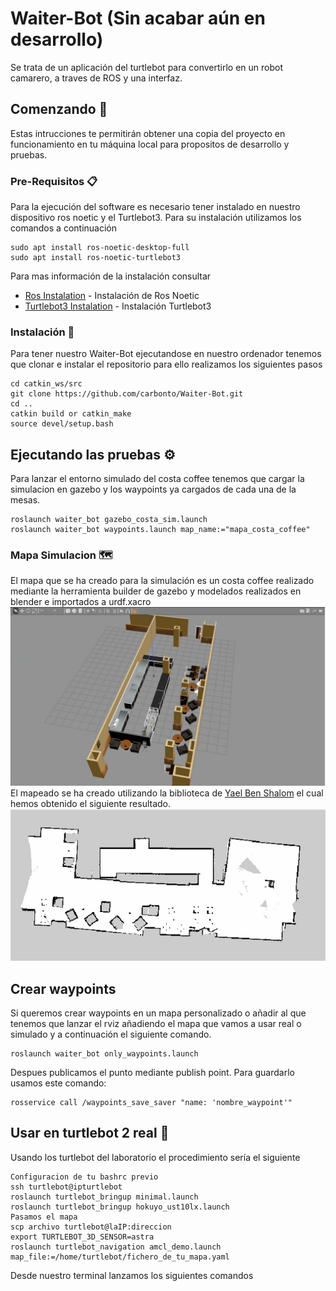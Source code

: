 # Waiter-Bot (Sin acabar aún en desarrollo)
Se trata de un aplicación del turtlebot para convertirlo en un robot camarero, a traves de ROS y una interfaz.
## Comenzando 🚀
Estas intrucciones te permitirán obtener una copia del proyecto en funcionamiento en tu máquina local para propositos de desarrollo y pruebas.
### Pre-Requisitos 📋
Para la ejecución del software es necesario tener instalado en nuestro dispositivo ros noetic y 
el Turtlebot3. Para su instalación utilizamos los comandos a continuación

```
sudo apt install ros-noetic-desktop-full
sudo apt install ros-noetic-turtlebot3
```
Para mas información de la instalación consultar 

* [Ros Instalation](http://wiki.ros.org/noetic/Installation/Ubuntu) - Instalación de Ros Noetic
* [Turtlebot3 Instalation](https://emanual.robotis.com/docs/en/platform/turtlebot3/quick-start/) - Instalación Turtlebot3

### Instalación 🔧
Para tener nuestro Waiter-Bot ejecutandose en nuestro ordenador tenemos que clonar e instalar el repositorio para ello realizamos los siguientes pasos

```
cd catkin_ws/src
git clone https://github.com/carbonto/Waiter-Bot.git
cd ..
catkin build or catkin_make
source devel/setup.bash
```
## Ejecutando las pruebas ⚙️
Para lanzar el entorno simulado del costa coffee tenemos que cargar la simulacion en gazebo y los waypoints ya cargados de cada una de la mesas.

```
roslaunch waiter_bot gazebo_costa_sim.launch
roslaunch waiter_bot waypoints.launch map_name:="mapa_costa_coffee"
```
### Mapa Simulacion 🗺️
El mapa que se ha creado para la simulación es un costa coffee realizado mediante la herramienta builder de gazebo y modelados realizados en blender e importados a 
urdf.xacro
![](/waiter_bot/images/costa_gazebo.png)
El mapeado se ha creado utilizando la biblioteca de [Yael Ben Shalom](https://github.com/YaelBenShalom/Turtlebot3-Navigation-with-SLAM#usage-and-configuration-instructions)
el cual hemos obtenido el siguiente resultado.
![](/waiter_bot/images/mapa_costa_coffee.png)

## Crear waypoints 
Si queremos crear waypoints en un mapa personalizado o añadir al que tenemos que lanzar el rviz añadiendo el mapa que vamos a usar real o simulado y a continuación el siguiente comando.
```
roslaunch waiter_bot only_waypoints.launch
``` 
Despues publicamos el punto mediante publish point. Para guardarlo usamos este comando:
```
rosservice call /waypoints_save_saver "name: 'nombre_waypoint'"
```

## Usar en turtlebot 2 real 🐢️
Usando los turtlebot del laboratorio el procedimiento sería el siguiente



```
Configuracion de tu bashrc previo
ssh turtlebot@ipturtlebot
roslaunch turtlebot_bringup minimal.launch
roslaunch turtlebot_bringup hokuyo_ust10lx.launch
Pasamos el mapa
scp archivo turtlebot@laIP:direccion 
export TURTLEBOT_3D_SENSOR=astra
roslaunch turtlebot_navigation amcl_demo.launch map_file:=/home/turtlebot/fichero_de_tu_mapa.yaml
```
Desde nuestro terminal lanzamos los siguientes comandos 

```


```




